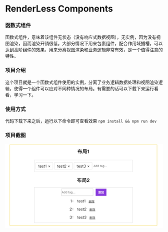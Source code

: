 # RenderLess Components

### 函数式组件

函数式组件，意味着该组件无状态（没有响应式数据视图），无实例，因为没有视图渲染，因而渲染开销很低。大部分情况下用来包裹组件，配合作用域插槽，可以达到高阶组件的效果，用来分离视图渲染和业务逻辑非常有效，是一个值得注意的特性。

### 项目介绍

这个项目就是一个函数式组件使用的实例，分离了业务逻辑数据处理和视图渲染逻辑，使得一个组件可以应对不同种情况的布局。有需要的话可以下载下来运行看看，学习一下。

### 使用方式

代码下载下来之后，运行以下命令即可查看效果
`npm install && npm run dev`

### 项目截图

![](./code.jpg)
